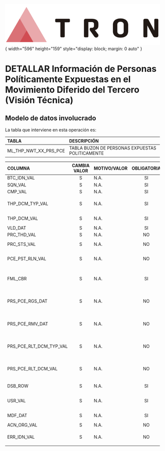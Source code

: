![Imagen LOGO](./00-Imagen/logo-TRON.png){ width="596" height="159" style="display: block; margin: 0 auto" }

# DETALLAR Información de Personas Políticamente Expuestas en el Movimiento Diferido del Tercero (**Visión Técnica**)

## **Modelo de datos involucrado**
La tabla que interviene en esta operación es:

| TABLA | DESCRIPCIÓN |
|:--- |:--- |
| ML_THP_NWT_XX_PRS_PCE          | TABLA BUZON DE PERSONAS EXPUESTAS POLITICAMENTE                                                     |

| COLUMNA | CAMBIA VALOR | MOTIVO/VALOR | OBLIGATORIA | COMENTARIO |
|:--- |:---: |:--- |:---: |:--- |
| BTC_IDN_VAL | S | N.A. | SI | IDENTIFICADOR | 
| SQN_VAL | S | N.A. | SI | SECUENCIA | 
| CMP_VAL | S | N.A. | SI | COMPANIA | 
| THP_DCM_TYP_VAL | S | N.A. | SI | TIPO DEL DOCUMENTO DEL TERCERO | 
| THP_DCM_VAL | S | N.A. | SI | DOCUMENTO DEL TERCERO | 
| VLD_DAT | S | N.A. | SI | FECHA VALIDEZ | 
| PRC_THD_VAL | S | N.A. | NO | HILO | 
| PRC_STS_VAL | S | N.A. | NO | SITUACION DEL PROCESO | 
| PCE_PST_RLN_VAL | S | N.A. | NO | CODIGO DE CARGO/RELACION PEP | 
| FML_CBR | S | N.A. | SI | INDICADOR DE FAMILIAR O ESTRECHO COLABORADOR | 
| PRS_PCE_RGS_DAT | S | N.A. | NO | FECHA DE ALTA COMO PERSONA EXPUESTA POLITICAMENTE | 
| PRS_PCE_RMV_DAT | S | N.A. | NO | FECHA DE BAJA COMO PERSONA EXPUESTA POLITICAMENTE | 
| PRS_PCE_RLT_DCM_TYP_VAL | S | N.A. | NO | TIPO DE DOCUMENTO RELACIONADO AL PEP  | 
| PRS_PCE_RLT_DCM_VAL | S | N.A. | NO | CODIGO DE DOCUMENTO RELACIONADO AL PEP  | 
| DSB_ROW | S | N.A. | SI | FILA DESHABILITADA | 
| USR_VAL | S | N.A. | SI | USUARIO QUE ACTUALIZO LA FILA | 
| MDF_DAT | S | N.A. | SI | FECHA MODIFICACION | 
| ACN_ORG_VAL | S | N.A. | NO | ACCION ORIGEN | 
| ERR_IDN_VAL | S | N.A. | NO | IDENTIFICADOR INTERNO DEL ERROR | 